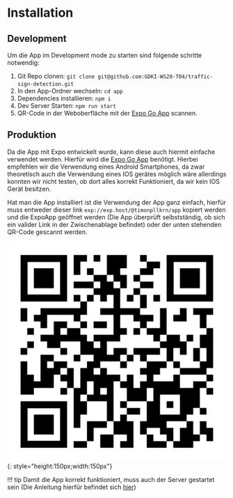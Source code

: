 # Installation

## Development

Um die App im Development mode zu starten sind folgende schritte notwendig:

1. Git Repo clonen: `git clone git@github.com:GDKI-WS20-T04/traffic-sign-detection.git`
2. In den App-Ordner wechseln: `cd app`
3. Dependencies installieren: `npm i`
4. Dev Server Starten: `npm run start`
5. QR-Code in der Weboberfläche mit
   der [Expo Go App](https://play.google.com/store/apps/details?id=host.exp.exponent&hl=de&gl=de) scannen.

## Produktion

Da die App mit Expo entwickelt wurde, kann diese auch hiermit einfache verwendet werden. Hierfür wird
die [Expo Go App](https://play.google.com/store/apps/details?id=host.exp.exponent&hl=de&gl=de) benötigt. Hierbei
empfehlen wir die Verwendung eines Android Smartphones, da zwar theoretisch auch die Verwendung eines IOS gerätes
möglich wäre allerdings konnten wir nicht testen, ob dort alles korrekt Funktioniert, da wir kein IOS Gerät besitzen.

Hat man die App installiert ist die Verwendung der App ganz einfach, hierfür muss entweder dieser
link `exp://exp.host/@timonpllkrn/app` kopiert werden und die ExpoApp geöffnet werden (Die App überprüft selbstständig,
ob sich ein valider Link in der Zwischenablage befindet) oder der unten stehenden QR-Code gescannt werden.

![](../assets/images/app/qr-code.png){: style="height:150px;width:150px"}

!!! tip 
      Damit die App korrekt funktioniert, muss auch der Server gestartet sein (Die Anleitung hierfür befindet
      sich [hier](../server/server.md#server-starten))
